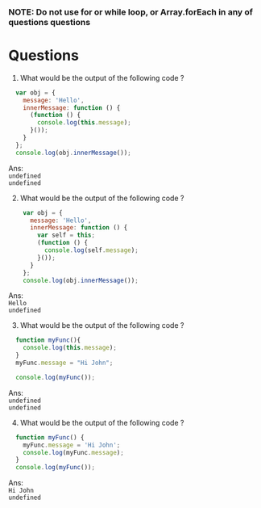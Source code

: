 ### **NOTE: Do not use for or while loop, or Array.forEach in any of questions questions**

# Questions

1) What would be the output of the following code ?

  ```js
    var obj = {
      message: 'Hello',
      innerMessage: function () {
        (function () {
          console.log(this.message);
        }());
      }
    };
    console.log(obj.innerMessage());
  ```
  Ans:  
  `undefined`  
  `undefined`  

2) What would be the output of the following code ?

```js
    var obj = {
      message: 'Hello',
      innerMessage: function () {
        var self = this;
        (function () {
          console.log(self.message);
        }());
      }
    };
    console.log(obj.innerMessage());
```
Ans:  
  `Hello`  
  `undefined`  

3) What would be the output of the following code ?
  ```js
    function myFunc(){
      console.log(this.message);
    }
    myFunc.message = "Hi John";

    console.log(myFunc());
  ```
Ans:  
`undefined`  
`undefined`  

4) What would be the output of the following code ?
  ```js
    function myFunc() {
      myFunc.message = 'Hi John';
      console.log(myFunc.message);
    }
    console.log(myFunc());
  ```
  Ans:  
  `Hi John`  
  `undefined`  